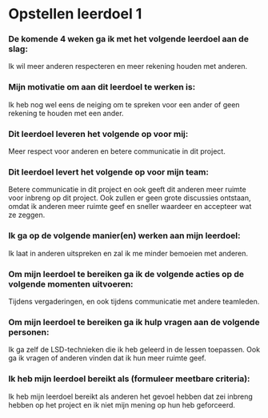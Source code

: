 # Opstellen leerdoel 1

### De komende 4 weken ga ik met het volgende leerdoel aan de slag:
Ik wil meer anderen respecteren en meer rekening houden met anderen.


### Mijn motivatie om aan dit leerdoel te werken is:
Ik heb nog wel eens de neiging om te spreken voor een ander of geen rekening te houden met een ander.


### Dit leerdoel leveren het volgende op voor mij:
Meer respect voor anderen en betere communicatie in dit project.


### Dit leerdoel levert het volgende op voor mijn team:
Betere communicatie in dit project en ook geeft dit anderen meer ruimte voor inbreng op dit project.
Ook zullen er geen grote discussies ontstaan, omdat ik anderen meer ruimte geef en sneller waardeer en accepteer wat ze zeggen.


### Ik ga op de volgende manier(en) werken aan mijn leerdoel:
Ik laat in anderen uitspreken en zal ik me minder bemoeien met anderen.


### Om mijn leerdoel te bereiken ga ik de volgende acties op de volgende momenten uitvoeren:
Tijdens vergaderingen, en ook tijdens communicatie met andere teamleden.


### Om mijn leerdoel te bereiken ga ik hulp vragen aan de volgende personen:
Ik ga zelf de LSD-technieken die ik heb geleerd in de lessen toepassen.
Ook ga ik vragen of anderen vinden dat ik hun meer ruimte geef.


### Ik heb mijn leerdoel bereikt als (formuleer meetbare criteria):
Ik heb mijn leerdoel bereikt als anderen het gevoel hebben dat zei inbreng hebben op het project en ik niet mijn mening op hun heb geforceerd.